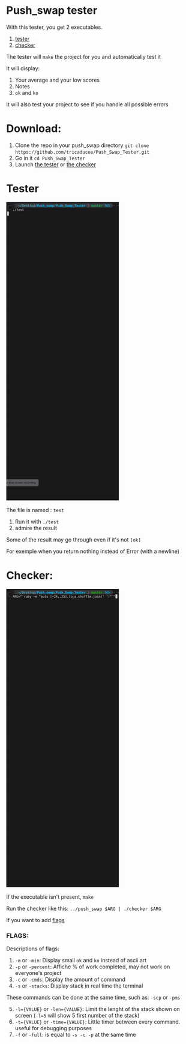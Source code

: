 # Push_swap tester
With this tester, you get 2 executables.
  1. [tester](https://github.com/Miniflint/Push_Swap_Tester/README.md#Tester)
  2. [checker](https://github.com/Miniflint/Push_Swap_Tester/README.md#Checker)

The tester will `make` the project for you and automatically test it

It will display:
  1. Your average and your low scores
  2. Notes
  3. `ok` and `ko`

It will also test your project to see if you handle all possible errors

# Download:
  1. Clone the repo in your push_swap directory `git clone https://github.com/tricaducee/Push_Swap_Tester.git`
  2. Go in it `cd Push_Swap_Tester`
  4. Launch [the tester](https://github.com/Miniflint/Push_Swap_Tester/README.md#Tester) or [the checker](https://github.com/Miniflint/Push_Swap_Tester/README.md#Checker)

# Tester
![](Tester.gif)

The file is named : `test`
  1. Run it with `./test`
  2. admire the result

Some of the result may go through even if it's not `[ok]`

For exemple when you return nothing instead of Error (with a newline)

# Checker:
![](Checker.gif)

If the executable isn't present, `make`

Run the checker like this: `../push_swap $ARG | ./checker $ARG`

If you want to add [flags](https://github.com/Miniflint/Push_Swap_Tester/README.md#flags)

### FLAGS:
Descriptions of flags:
  1. `-m` or `-min`: Display small `ok` and `ko` instead of ascii art
  2. `-p` or `-percent`: Affiche % of work completed, may not work on everyone's project
  3. `-c` or `-cmds`: Display the amount of command
  4. `-s` or `-stacks`: Display stack in real time the terminal

These commands can be done at the same time, such as: `-scp` or `-pms`

  5. `-l={VALUE}` or `-len={VALUE}`: Limit the lenght of the stack shown on screen (`-l=5` will show 5 first number of the stack)
  6. `-t={VALUE}` or `-time={VALUE}`: Little timer between every command. useful for debugging purposes
  7. `-f` or `-full`: is equal to `-s -c -p` at the same time
